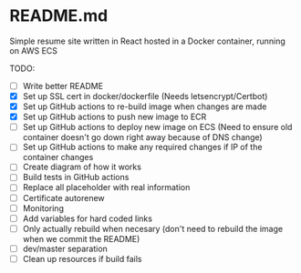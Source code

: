 # README.md
Simple resume site written in React hosted in a Docker container, running on AWS ECS

  TODO:
- [ ] Write better README
- [X] Set up SSL cert in docker/dockerfile (Needs letsencrypt/Certbot)
- [X] Set up GitHub actions to re-build image when changes are made
- [X] Set up GitHub actions to push new image to ECR 
- [ ] Set up GitHub actions to deploy new image on ECS (Need to ensure old container doesn't go down right away because of DNS change)
- [ ] Set up GitHub actions to make any required changes if IP of the container changes
- [ ] Create diagram of how it works
- [ ] Build tests in GitHub actions
- [ ] Replace all placeholder with real information
- [ ] Certificate autorenew
- [ ] Monitoring
- [ ] Add variables for hard coded links
- [ ] Only actually rebuild when necesary (don't need to rebuild the image when we commit the README)
- [ ] dev/master separation
- [ ] Clean up resources if build fails     